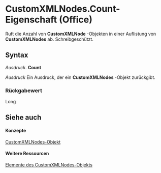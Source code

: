 
# CustomXMLNodes.Count-Eigenschaft (Office)

Ruft die Anzahl von  **CustomXMLNode** -Objekten in einer Auflistung von **CustomXMLNodes** ab. Schreibgeschützt.


## Syntax

 _Ausdruck_. **Count**

 _Ausdruck_ Ein Ausdruck, der ein **CustomXMLNodes** -Objekt zurückgibt.


### Rückgabewert

Long


## Siehe auch


#### Konzepte


[CustomXMLNodes-Objekt](7aa5b7ae-7d4e-4b57-23b5-b027f39e5ff6.md)
#### Weitere Ressourcen


[Elemente des CustomXMLNodes-Objekts](http://msdn.microsoft.com/library/8813ae2c-d56b-ab10-0567-5546a6324285%28Office.15%29.aspx)